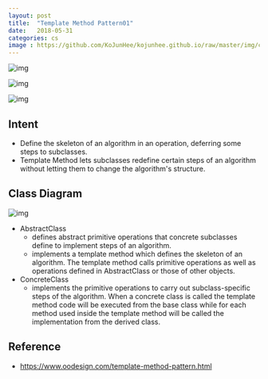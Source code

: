 ```yaml
---
layout: post
title:  "Template Method Pattern01"
date:   2018-05-31
categories: cs
image : https://github.com/KoJunHee/kojunhee.github.io/raw/master/img/cs_img.jpg
---
```


![img](https://github.com/KoJunHee/kojunhee.github.io/raw/master/img/tmppattern01.png) 

![img](https://github.com/KoJunHee/kojunhee.github.io/raw/master/img/tmppattern02.png) 

![img](https://github.com/KoJunHee/kojunhee.github.io/raw/master/img/tmppattern03.png) 

## Intent

- Define the skeleton of an algorithm in an operation, deferring some steps to subclasses. 
- Template Method lets subclasses redefine certain steps of an algorithm without letting them to change the algorithm's structure.

## Class Diagram

![img](https://github.com/KoJunHee/kojunhee.github.io/raw/master/img/tmplate01.png) 

- AbstractClass 
  - defines abstract primitive operations that concrete subclasses define to implement steps of an algorithm. 
  - implements a template method which defines the skeleton of an algorithm. The template method calls primitive operations as well as operations defined in AbstractClass or those of other objects.
- ConcreteClass 
  -  implements the primitive operations to carry out subclass-specific steps of the algorithm. When a concrete class is called the template method code will be executed from the base class while for each method used inside the template method will be called the implementation from the derived class.

## Reference

- <https://www.oodesign.com/template-method-pattern.html>